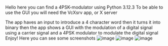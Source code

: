 Hello here you can find a 4PSK-modulator using Python 3.12.3
To be able to use the GUI you will need the VcXsrv app, or X server

The app haves an input to introduce a 4 character word
then it turns it into binary
then the app shows a GUI with the modulation of a digital signal using a carrier signal and a 4PSK modulator to modulate the digital signal
Enjoy!
Here you can see some screenshots
![image](https://github.com/user-attachments/assets/ade4ccb0-3f61-4f4e-9862-654f22652817)
![image](https://github.com/user-attachments/assets/2daead46-69d7-4cc4-bbbf-98b31d02695b)
![image](https://github.com/user-attachments/assets/5a8a397e-bc02-40c0-9dbb-29b534368f86)


